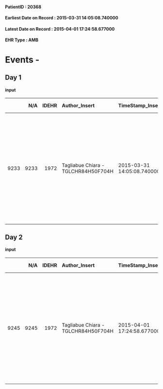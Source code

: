 
#### PatientID : 20368
#### Earliest Date on Record : 2015-03-31 14:05:08.740000
#### Latest Date on Record : 2015-04-01 17:24:58.677000
#### EHR Type : AMB

# Events - 

## Day 1

#### input
|      |    N/A |   IDEHR | Author_Insert                       | TimeStamp_Insert           | EHRType   |   PatientID |   IDDigitalSignDocument | persone_vicine   |   Unnamed: 0_x.1 |   IDANAMNESI_SOCIALE | Patient   | FamigliaAltro   | Paziente_T   | FamigliaAltro_T   |   Non_Rilevabile_x.1 | Note_Non_Rilevabile_x.1   | opt_Problemi   | Note_I                                                                                                                                                                                                            | chk_contr_sintomi   | chk_competenza                                 | opt_paziente_a   | opt_famiglia_a   | opt_adeguatezza   | ds_note_ad                                                                                                                                                                                                                  | opt_paziente_solo   | ds_note_con                                              | opt_presente_assente   | Caregiver_principale   | ds_familiari_coinv                                                | opt_risorse_ec   | opt_paziente_psi   | opt_Ins_vol   | opt_inv_civile   | Needs               | Domestic partnership   | opt_famiglia_psi   |
|-----:|-------:|--------:|:------------------------------------|:---------------------------|:----------|------------:|------------------------:|:-----------------|-----------------:|---------------------:|:----------|:----------------|:-------------|:------------------|---------------------:|:--------------------------|:---------------|:------------------------------------------------------------------------------------------------------------------------------------------------------------------------------------------------------------------|:--------------------|:-----------------------------------------------|:-----------------|:-----------------|:------------------|:----------------------------------------------------------------------------------------------------------------------------------------------------------------------------------------------------------------------------|:--------------------|:---------------------------------------------------------|:-----------------------|:-----------------------|:------------------------------------------------------------------|:-----------------|:-------------------|:--------------|:-----------------|:--------------------|:-----------------------|:-------------------|
| 9233 |   9233 |    1972 | Tagliabue Chiara - TGLCHR84H50F704H | 2015-03-31 14:05:08.740000 | AMB       |       20368 |                   43875 | N/A              |              748 |                  465 | No#0      | Si#1            | No#0         | No#0              |                    0 | NR                        | Si#1           | Il paziente e la moglie non sono al corrente dell'attuale quadro clinico, la figlia si √® confrontata con i medici rispetto alla gravit√† della situazione clinica attuale ma fatica ad accettare l'aggravamento. | controllo sintomi#0 | competenza/capacit√† assistenziale caregiver#0 | Indefinite#2     | Indefinite#2     | Da valutare#2     | l'attuale care-giver √® la moglie di 76 aa, non completamente informata riguardo la gravit√† delle condizioni cliniche del marito. da valutare la sua tenuta e capacit√† assistenziale in relazione all'evoluzione clinica. | No#0                | Vive con la moglie Mesini Alsa di 76aa, autosufficiente. | Presente#1             | wife                   | La figlia cinzia, architetto, vive con il marito nelle vicinanze. | Adeguate#1       | No#0               | No#0          | No#0             | Clinici#0;Sociali#1 | Coniuge/Convivente#0   | No#0               |


## Day 2

#### input
|      |    N/A |   IDEHR | Author_Insert                       | TimeStamp_Insert           | EHRType   |   PatientID |   IDDigitalSignDocument | persone_vicine   |   Unnamed: 0_x.1 |   IDANAMNESI_SOCIALE | Patient   | FamigliaAltro   | Paziente_T   | FamigliaAltro_T   |   Non_Rilevabile_x.1 | Note_Non_Rilevabile_x.1   | opt_Problemi   | Note_I                                                                                                                                                                                                            | chk_contr_sintomi   | chk_competenza                                 | opt_paziente_a   | opt_famiglia_a   | opt_adeguatezza   | ds_note_ad                                                                                                                                                                                                                  | opt_paziente_solo   | ds_note_con                                              | opt_presente_assente   | Caregiver_principale   | ds_familiari_coinv                                                | opt_risorse_ec   | opt_paziente_psi   | opt_Ins_vol   | opt_esenzione   | opt_inv_civile   |   ds_codice_es | Needs               | Domestic partnership   | opt_famiglia_psi   |
|-----:|-------:|--------:|:------------------------------------|:---------------------------|:----------|------------:|------------------------:|:-----------------|-----------------:|---------------------:|:----------|:----------------|:-------------|:------------------|---------------------:|:--------------------------|:---------------|:------------------------------------------------------------------------------------------------------------------------------------------------------------------------------------------------------------------|:--------------------|:-----------------------------------------------|:-----------------|:-----------------|:------------------|:----------------------------------------------------------------------------------------------------------------------------------------------------------------------------------------------------------------------------|:--------------------|:---------------------------------------------------------|:-----------------------|:-----------------------|:------------------------------------------------------------------|:-----------------|:-------------------|:--------------|:----------------|:-----------------|---------------:|:--------------------|:-----------------------|:-------------------|
| 9245 |   9245 |    1972 | Tagliabue Chiara - TGLCHR84H50F704H | 2015-04-01 17:24:58.677000 | AMB       |       20368 |                   44577 | N/A              |              773 |                  482 | No#0      | Si#1            | No#0         | No#0              |                    0 | NR                        | Si#1           | Il paziente e la moglie non sono al corrente dell'attuale quadro clinico, la figlia si √® confrontata con i medici rispetto alla gravit√† della situazione clinica attuale ma fatica ad accettare l'aggravamento. | controllo sintomi#0 | competenza/capacit√† assistenziale caregiver#0 | Indefinite#2     | Indefinite#2     | Da valutare#2     | l'attuale care-giver √® la moglie di 76 aa, non completamente informata riguardo la gravit√† delle condizioni cliniche del marito. da valutare la sua tenuta e capacit√† assistenziale in relazione all'evoluzione clinica. | No#0                | Vive con la moglie Mesini Alsa di 76aa, autosufficiente. | Presente#1             | wife                   | La figlia cinzia, architetto, vive con il marito nelle vicinanze. | Adeguate#1       | No#0               | No#0          | Si#1            | No#0             |             48 | Clinici#0;Sociali#1 | Coniuge/Convivente#0   | No#0               |


